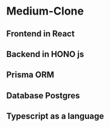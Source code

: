 # Medium-Clone

## Frontend in React

## Backend in HONO js

## Prisma ORM

## Database Postgres

## Typescript as a language
